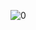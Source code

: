 ![0](https://user-images.githubusercontent.com/73426989/143768777-a00c4abb-3738-4f58-9c58-31e6f4153e9e.png)
